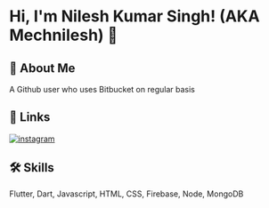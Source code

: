 # Hi, I'm Nilesh Kumar Singh! (AKA Mechnilesh) 👋

## 🚀 About Me
A Github user who uses Bitbucket on regular basis


## 🔗 Links
[comment]:[![youtube](https://img.shields.io/badge/youtube-ff0000?style=for-the-badge&logo=youtube&logoColor=white)](https://www.youtube.com/channel/UC-1kzHtwBY8n0TY5NhYxNaw)
[comment]:[![medium](https://img.shields.io/badge/medium-fff?style=for-the-badge&logo=medium&logoColor=black)](https://namanrivaan.medium.com)
[comment]:[![linkedin](https://img.shields.io/badge/linkedin-0A66C2?style=for-the-badge&logo=linkedin&logoColor=white)](https://www.linkedin.com/in/rivaan-ranawat/)
[![instagram](https://img.shields.io/badge/instagram-1DA1F2?style=for-the-badge&logo=instagram&logoColor=white)](http://instagram.com/mn_apps/)



## 🛠 Skills
Flutter, Dart, Javascript, HTML, CSS, Firebase, Node, MongoDB
